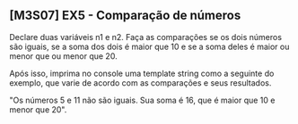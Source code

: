 ## [M3S07] EX5 - Comparação de números

Declare duas variáveis n1 e n2. Faça as comparações se os dois números são iguais, se a soma dos dois é maior que 10 e se a soma deles é maior ou menor que ou menor que 20.

Após isso, imprima no console uma template string como a seguinte do exemplo, que varie de acordo com as comparações e seus resultados.

"Os números 5 e 11 não são iguais. Sua soma é 16, que é maior que 10 e menor que 20".